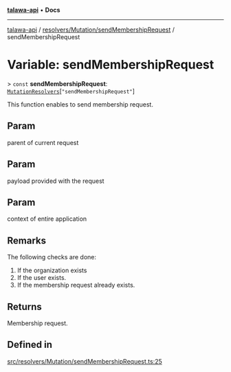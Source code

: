 [**talawa-api**](../../../../README.md) • **Docs**

***

[talawa-api](../../../../modules.md) / [resolvers/Mutation/sendMembershipRequest](../README.md) / sendMembershipRequest

# Variable: sendMembershipRequest

\> `const` **sendMembershipRequest**: [`MutationResolvers`](../../../../types/generatedGraphQLTypes/type-aliases/MutationResolvers.md)\[`"sendMembershipRequest"`\]

This function enables to send membership request.

## Param

parent of current request

## Param

payload provided with the request

## Param

context of entire application

## Remarks

The following checks are done:
1. If the organization exists
2. If the user exists.
3. If the membership request already exists.

## Returns

Membership request.

## Defined in

[src/resolvers/Mutation/sendMembershipRequest.ts:25](https://github.com/PalisadoesFoundation/talawa-api/blob/bba5d82264abb62b9e358a3d3fe1af18a8a8f6e4/src/resolvers/Mutation/sendMembershipRequest.ts#L25)
